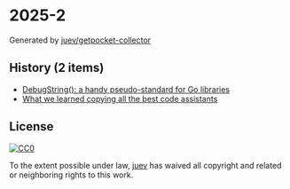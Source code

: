 # 2025-2

Generated by [juev/getpocket-collector](https://github.com/juev/getpocket-collector)

## History (2 items)

- [DebugString(): a handy pseudo-standard for Go libraries](https://dolthub.com/blog/2025-01-03-gos-debug-string-pseudo-standard/)
- [What we learned copying all the best code assistants](https://blog.val.town/blog/fast-follow/)

## License

[![CC0](https://mirrors.creativecommons.org/presskit/buttons/88x31/svg/cc-zero.svg)](https://creativecommons.org/publicdomain/zero/1.0/)

To the extent possible under law, [juev](https://github.com/juev) has waived all copyright and related or neighboring rights to this work.
